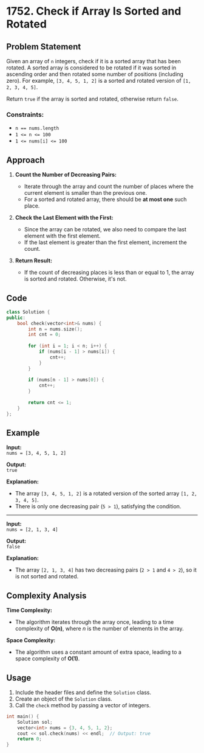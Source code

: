 # 1752. Check if Array Is Sorted and Rotated

## Problem Statement

Given an array of `n` integers, check if it is a sorted array that has been rotated. A sorted array is considered to be rotated if it was sorted in ascending order and then rotated some number of positions (including zero). For example, `[3, 4, 5, 1, 2]` is a sorted and rotated version of `[1, 2, 3, 4, 5]`.

Return `true` if the array is sorted and rotated, otherwise return `false`.

### Constraints:
- `n == nums.length`
- `1 <= n <= 100`
- `1 <= nums[i] <= 100`

## Approach

1. **Count the Number of Decreasing Pairs:**
   - Iterate through the array and count the number of places where the current element is smaller than the previous one.
   - For a sorted and rotated array, there should be **at most one** such place.

2. **Check the Last Element with the First:**
   - Since the array can be rotated, we also need to compare the last element with the first element.
   - If the last element is greater than the first element, increment the count.

3. **Return Result:**
   - If the count of decreasing places is less than or equal to 1, the array is sorted and rotated. Otherwise, it's not.

## Code

```cpp
class Solution {
public:
    bool check(vector<int>& nums) {
        int n = nums.size();
        int cnt = 0;
        
        for (int i = 1; i < n; i++) {
            if (nums[i - 1] > nums[i]) {
                cnt++;
            }
        }
        
        if (nums[n - 1] > nums[0]) {
            cnt++;
        }
        
        return cnt <= 1;
    }
};
```

## Example

**Input:**  
`nums = [3, 4, 5, 1, 2]`

**Output:**  
`true`

**Explanation:**  
- The array `[3, 4, 5, 1, 2]` is a rotated version of the sorted array `[1, 2, 3, 4, 5]`.
- There is only one decreasing pair (`5 > 1`), satisfying the condition.

---

**Input:**  
`nums = [2, 1, 3, 4]`

**Output:**  
`false`

**Explanation:**  
- The array `[2, 1, 3, 4]` has two decreasing pairs (`2 > 1` and `4 > 2`), so it is not sorted and rotated.

## Complexity Analysis

**Time Complexity:**  
- The algorithm iterates through the array once, leading to a time complexity of **O(n)**, where *n* is the number of elements in the array.

**Space Complexity:**  
- The algorithm uses a constant amount of extra space, leading to a space complexity of **O(1)**.

## Usage

1. Include the header files and define the `Solution` class.
2. Create an object of the `Solution` class.
3. Call the `check` method by passing a vector of integers.

```cpp
int main() {
    Solution sol;
    vector<int> nums = {3, 4, 5, 1, 2};
    cout << sol.check(nums) << endl;  // Output: true
    return 0;
}
```




